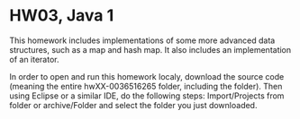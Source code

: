 # HW03, Java 1
This homework includes implementations of some more advanced data structures, such as a map and hash map. It also includes an implementation of an iterator.

In order to open and run this homework localy, download the source code (meaning the entire hwXX-0036516265 folder, including the folder). Then using Eclipse or a similar IDE, do the following steps:
Import/Projects from folder or archive/Folder and select the folder you just downloaded.
